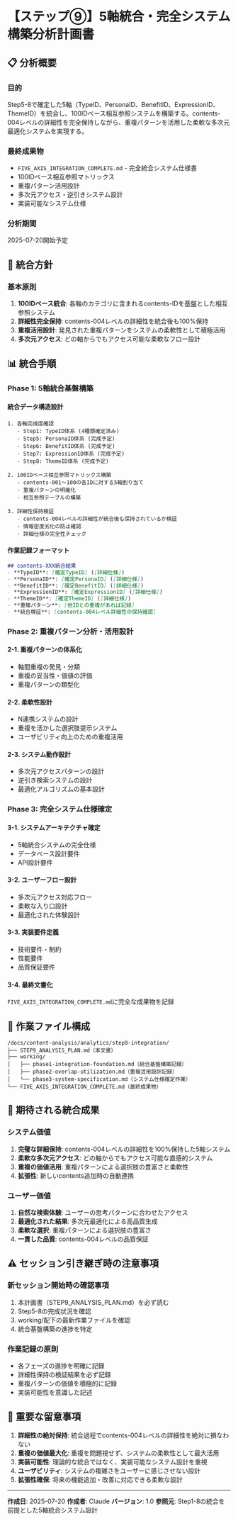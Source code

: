 # 【ステップ⑨】5軸統合・完全システム構築分析計画書

## 📋 分析概要

### 目的
Step5-8で確定した5軸（TypeID、PersonaID、BenefitID、ExpressionID、ThemeID）を統合し、100IDベース相互参照システムを構築する。contents-004レベルの詳細性を完全保持しながら、重複パターンを活用した柔軟な多次元最適化システムを実現する。

### 最終成果物
- `FIVE_AXIS_INTEGRATION_COMPLETE.md` - 完全統合システム仕様書
- 100IDベース相互参照マトリックス
- 重複パターン活用設計
- 多次元アクセス・逆引きシステム設計
- 実装可能なシステム仕様

### 分析期間
2025-07-20開始予定

## 🎯 統合方針

### 基本原則
1. **100IDベース統合**: 各軸のカテゴリに含まれるcontents-IDを基盤とした相互参照システム
2. **詳細性完全保持**: contents-004レベルの詳細性を統合後も100%保持
3. **重複活用設計**: 発見された重複パターンをシステムの柔軟性として積極活用
4. **多次元アクセス**: どの軸からでもアクセス可能な柔軟なフロー設計

## 📊 統合手順

### Phase 1: 5軸統合基盤構築

#### 統合データ構造設計
```
1. 各軸完成度確認
   - Step1: TypeID体系 (4種類確定済み)
   - Step5: PersonaID体系 (完成予定)
   - Step6: BenefitID体系 (完成予定)
   - Step7: ExpressionID体系 (完成予定)
   - Step8: ThemeID体系 (完成予定)

2. 100IDベース相互参照マトリックス構築
   - contents-001〜100の各IDに対する5軸割り当て
   - 重複パターンの明確化
   - 相互参照テーブルの構築

3. 詳細性保持検証
   - contents-004レベルの詳細性が統合後も保持されているか検証
   - 情報密度劣化の防止確認
   - 詳細仕様の完全性チェック
```

#### 作業記録フォーマット
```markdown
## contents-XXX統合結果
- **TypeID**: [確定TypeID] ([詳細仕様])
- **PersonaID**: [確定PersonaID] ([詳細仕様])
- **BenefitID**: [確定BenefitID] ([詳細仕様])
- **ExpressionID**: [確定ExpressionID] ([詳細仕様])
- **ThemeID**: [確定ThemeID] ([詳細仕様])
- **重複パターン**: [他IDとの重複があれば記録]
- **統合検証**: [contents-004レベル詳細性の保持確認]
```

### Phase 2: 重複パターン分析・活用設計

#### 2-1. 重複パターンの体系化
- 軸間重複の発見・分類
- 重複の妥当性・価値の評価
- 重複パターンの類型化

#### 2-2. 柔軟性設計
- N連携システムの設計
- 重複を活かした選択肢提示システム
- ユーザビリティ向上のための重複活用

#### 2-3. システム動作設計
- 多次元アクセスパターンの設計
- 逆引き検索システムの設計
- 最適化アルゴリズムの基本設計

### Phase 3: 完全システム仕様確定

#### 3-1. システムアーキテクチャ確定
- 5軸統合システムの完全仕様
- データベース設計要件
- API設計要件

#### 3-2. ユーザーフロー設計
- 多次元アクセス対応フロー
- 柔軟な入り口設計
- 最適化された体験設計

#### 3-3. 実装要件定義
- 技術要件・制約
- 性能要件
- 品質保証要件

#### 3-4. 最終文書化
`FIVE_AXIS_INTEGRATION_COMPLETE.md`に完全な成果物を記録

## 📁 作業ファイル構成

```
/docs/content-analysis/analytics/step9-integration/
├── STEP9_ANALYSIS_PLAN.md（本文書）
├── working/
│   ├── phase1-integration-foundation.md（統合基盤構築記録）
│   ├── phase2-overlap-utilization.md（重複活用設計記録）
│   └── phase3-system-specification.md（システム仕様確定作業）
└── FIVE_AXIS_INTEGRATION_COMPLETE.md（最終成果物）
```

## 🎯 期待される統合成果

### システム価値
1. **完璧な詳細保持**: contents-004レベルの詳細性を100%保持した5軸システム
2. **柔軟な多次元アクセス**: どの軸からでもアクセス可能な直感的システム
3. **重複の価値活用**: 重複パターンによる選択肢の豊富さと柔軟性
4. **拡張性**: 新しいcontents追加時の自動連携

### ユーザー価値
1. **自然な検索体験**: ユーザーの思考パターンに合わせたアクセス
2. **最適化された結果**: 多次元最適化による高品質生成
3. **柔軟な選択**: 重複パターンによる選択肢の豊富さ
4. **一貫した品質**: contents-004レベルの品質保証

## ⚠️ セッション引き継ぎ時の注意事項

### 新セッション開始時の確認事項
1. 本計画書（STEP9_ANALYSIS_PLAN.md）を必ず読む
2. Step5-8の完成状況を確認
3. working/配下の最新作業ファイルを確認
4. 統合基盤構築の進捗を特定

### 作業記録の原則
- 各フェーズの進捗を明確に記録
- 詳細性保持の検証結果を必ず記録
- 重複パターンの価値を積極的に記録
- 実装可能性を意識した記述

## 🚨 重要な留意事項

1. **詳細性の絶対保持**: 統合過程でcontents-004レベルの詳細性を絶対に損なわない
2. **重複の価値最大化**: 重複を問題視せず、システムの柔軟性として最大活用
3. **実装可能性**: 理論的な統合ではなく、実装可能なシステム設計を重視
4. **ユーザビリティ**: システムの複雑さをユーザーに感じさせない設計
5. **拡張性確保**: 将来の機能追加・改善に対応できる柔軟な設計

---

**作成日**: 2025-07-20
**作成者**: Claude
**バージョン**: 1.0
**参照元**: Step1-8の統合を前提とした5軸統合システム設計